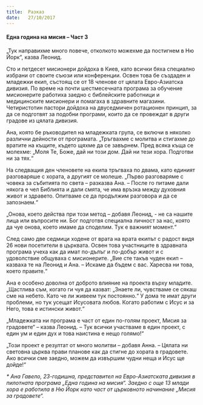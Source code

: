 ```yaml
---
title:  Разказ
date:   27/10/2017
---
```


#### Една година на мисия – Част 3

„Тук направихме много повече, отколкото можехме да постигнем в Ню Йорк“, казва Леонид.

Сто и петдесет мисионери дойдоха в Киев, като всички бяха специално избрани от своите съюзи или конференции. Освен това бе създаден и младежки екип, състоящ се от 18 членове от цялата Евро-Азиатска дивизия. По време на почти шестмесечната програма за обучение мисионерите работиха заедно с библейските работници и медицинските мисионери и помагаха в здравните магазини. Четиристотин пастори дойдоха на двуседмичен ротационен принцип, за да се подготвят за подобни програми, които да се провеждат в други градове из цялата дивизия.

Ана, която бе ръководител на младежката група, се включи в няколко различни дейности от програмата. „Тръгвахме с молитва и стигахме до вратите на къщите, където щяхме да се завърнем. Пред всяка къща се молехме: „Моля Те, Боже, дай ни този дом. Дай ни тези хора. Подготви ни за тях.“

На следващия ден членовете на екипа тръгваха по двама, като единият разговаряше с хората, а другият се молеше. „Първо разговаряме с човека за събитията по света – разказва Ана. – После го питаме дали някога е чел Библията и дали смята, че има връзка между духовния живот и здравето. Опитваме се да продължим разговора и да се запознаем.“

„Онова, което действа при този метод – добавя Леонид, - не са нашите лица или въпросите ни. Бог подготвя специална личност за нас, която да чуе онова, което имаме да споделим. Тук е важният момент.“

След само две седмици ходене от врата на врата екипът с радост видя 26 нови посетители в църквата. Освен това участниците в здравната програма учеха как да имат по-дълъг и по-добър живот и с удоволствие общуваха с мисионерите. „Вие сте такъв чуден екип – казваха те на Леонид и Ана. – Искаме да бъдем с вас. Харесва ни това, което правите.“

Ана е особено доволна от доброто влияние на проекта върху младите. „Щастлива съм, когато ги чуя да казват: „Знаете ли, чувстваме се сякаш сме на небето. Като че ли живеем тук постоянно.“ У дома те имат други проблеми, но тук усещат Исусовата любов. Когато работим с Исус и за Него, това е истински живот.“

„Младежката ни програма е част от един по-голям проект, Мисия за градовете“ – казва Леонид. – Тук всички участваме в един проект, с един ум и един дух и това наистина е нещо голямо!“

„Този проект е резултат от много молитви – добавя Анна. – Цялата ни световна църква прави планове как да стигне до хората в градовете. Ако всички сме заедно, можем да извършим чудни неща и Исус ще дойде!“

_* Ана Гавело, 23-годишна, представител на Евро-Азиатската дивизия в пилотната програма „Една година на мисия“. Заедно с още 13 млади хора е работила в Ню Йорк като част от църковното начинание „Мисия за градовете“._